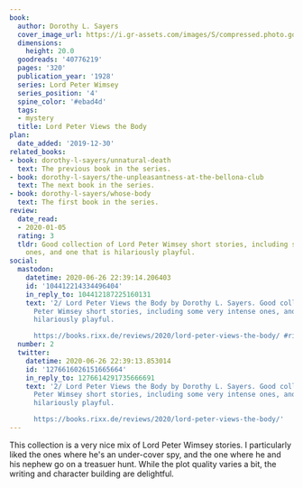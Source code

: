 ```yaml
---
book:
  author: Dorothy L. Sayers
  cover_image_url: https://i.gr-assets.com/images/S/compressed.photo.goodreads.com/books/1531243413l/40776219._SX98_.jpg
  dimensions:
    height: 20.0
  goodreads: '40776219'
  pages: '320'
  publication_year: '1928'
  series: Lord Peter Wimsey
  series_position: '4'
  spine_color: '#ebad4d'
  tags:
  - mystery
  title: Lord Peter Views the Body
plan:
  date_added: '2019-12-30'
related_books:
- book: dorothy-l-sayers/unnatural-death
  text: The previous book in the series.
- book: dorothy-l-sayers/the-unpleasantness-at-the-bellona-club
  text: The next book in the series.
- book: dorothy-l-sayers/whose-body
  text: The first book in the series.
review:
  date_read:
  - 2020-01-05
  rating: 3
  tldr: Good collection of Lord Peter Wimsey short stories, including some very intense
    ones, and one that is hilariously playful.
social:
  mastodon:
    datetime: 2020-06-26 22:39:14.206403
    id: '104412214334496404'
    in_reply_to: 104412187225160131
    text: '2/ Lord Peter Views the Body by Dorothy L. Sayers. Good collection of Lord
      Peter Wimsey short stories, including some very intense ones, and one that is
      hilariously playful.

      https://books.rixx.de/reviews/2020/lord-peter-views-the-body/ #rixxReads'
  number: 2
  twitter:
    datetime: 2020-06-26 22:39:13.853014
    id: '1276616026151665664'
    in_reply_to: 1276614291735666691
    text: '2/ Lord Peter Views the Body by Dorothy L. Sayers. Good collection of Lord
      Peter Wimsey short stories, including some very intense ones, and one that is
      hilariously playful.

      https://books.rixx.de/reviews/2020/lord-peter-views-the-body/'
---
```


This collection is a very nice mix of Lord Peter Wimsey stories. I particularly liked the ones where he's an under-cover spy, and the one where he and his nephew go on a treasuer hunt. While the plot quality varies a bit, the writing and character building are delightful.
